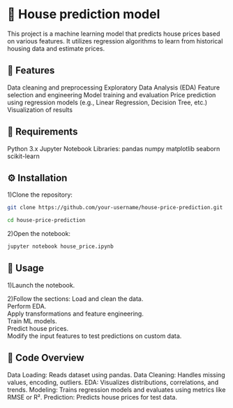 # 🏡 House prediction model
This project is a machine learning model that predicts house prices based on various features. It utilizes regression algorithms to learn from historical housing data and estimate prices.

## 📌 Features
  Data cleaning and preprocessing
  Exploratory Data Analysis (EDA)
  Feature selection and engineering
  Model training and evaluation
  Price prediction using regression models (e.g., Linear Regression, Decision Tree, etc.)
  Visualization of results

## 🧰 Requirements
Python 3.x
Jupyter Notebook
Libraries:
	pandas
	numpy
	matplotlib
	seaborn
	scikit-learn

## ⚙ Installation
1)Clone the repository:
 ```bash
git clone https://github.com/your-username/house-price-prediction.git

cd house-price-prediction
```

2)Open the notebook:
```bash
jupyter notebook house_price.ipynb
```
## 🚀 Usage
1)Launch the notebook.

2)Follow the sections:
	Load and clean the data.  
	Perform EDA.  
	Apply transformations and feature engineering.  
	Train ML models.  
	Predict house prices.  
	Modify the input features to test predictions on custom data.  

## 🧠 Code Overview
Data Loading: Reads dataset using pandas.
Data Cleaning: Handles missing values, encoding, outliers.
EDA: Visualizes distributions, correlations, and trends.
Modeling: Trains regression models and evaluates using metrics like RMSE or R².
Prediction: Predicts house prices for test data.